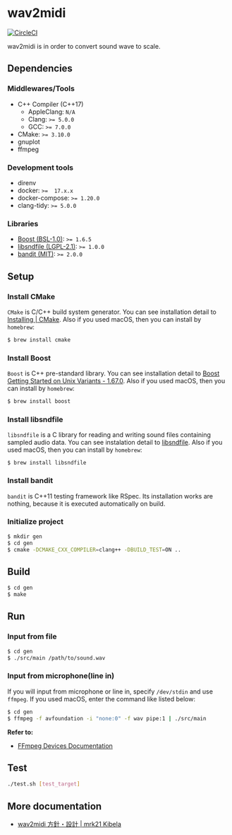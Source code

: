 # wav2midi

[![CircleCI](https://circleci.com/gh/mrk21/wav2midi.svg?style=svg)](https://circleci.com/gh/mrk21/wav2midi)

wav2midi is in order to convert sound wave to scale.

## Dependencies

### Middlewares/Tools

* C++ Compiler (C++17)
    * AppleClang: `N/A`
    * Clang: `>= 5.0.0`
    * GCC: `>= 7.0.0`
* CMake: `>= 3.10.0`
* gnuplot
* ffmpeg

### Development tools

* direnv
* docker: `>=  17.x.x`
* docker-compose: `>= 1.20.0`
* clang-tidy: `>= 5.0.0`

### Libraries

* [Boost (BSL-1.0)](https://www.boost.org/): `>= 1.6.5`
* [libsndfile (LGPL-2.1)](https://github.com/erikd/libsndfile): `>= 1.0.0`
* [bandit (MIT)](https://github.com/banditcpp/bandit): `>= 2.0.0`

## Setup

### Install CMake

`CMake` is C/C++ build system generator. You can see installation detail to [Installing | CMake](https://cmake.org/install/). Also if you used macOS, then you can install by `homebrew`:

```bash
$ brew install cmake
```

### Install Boost

`Boost` is C++ pre-standard library. You can see installation detail to [Boost Getting Started on Unix Variants - 1.67.0](https://www.boost.org/doc/libs/1_67_0/more/getting_started/unix-variants.html). Also if you used macOS, then you can install by `homebrew`:

```bash
$ brew install boost
```

### Install libsndfile

`libsndfile` is a C library for reading and writing sound files containing sampled audio data. You can see instalation detail to [libsndfile](https://github.com/erikd/libsndfile). Also if you used macOS, then you can install by `homebrew`:

```
$ brew install libsndfile
```

### Install bandit

`bandit` is C++11 testing framework like RSpec. Its installation works are nothing, because it is executed automatically on build.

### Initialize project

```bash
$ mkdir gen
$ cd gen
$ cmake -DCMAKE_CXX_COMPILER=clang++ -DBUILD_TEST=ON ..
```

## Build

```bash
$ cd gen
$ make
```

## Run

### Input from file

```bash
$ cd gen
$ ./src/main /path/to/sound.wav
```

### Input from microphone(line in)

If you will input from microphone or line in, specify `/dev/stdin` and use `ffmpeg`.
If you used macOS, enter the command like listed below:

```sh
$ cd gen
$ ffmpeg -f avfoundation -i "none:0" -f wav pipe:1 | ./src/main
```

**Refer to:**

* [FFmpeg Devices Documentation](https://www.ffmpeg.org/ffmpeg-devices.html#avfoundation)

## Test

```bash
./test.sh [test_target]
```

## More documentation

* [wav2midi 方針・設計 | mrk21 Kibela](https://mrk21.kibe.la/shared/entries/3931bfea-0f31-4aa1-9e72-b7cd6f010697)

